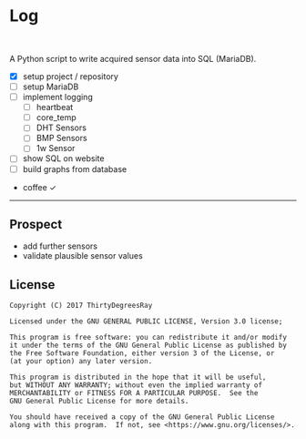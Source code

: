 <!--
@Author: scout
@Date:   2018-03-04T10:18:24+01:00
@Last modified by:   scout
@Last modified time: 2018-03-04T10:21:38+01:00
@License: GPL v3
-->



# Log
&nbsp;

A Python script to write acquired sensor data into SQL (MariaDB).

- [x] setup project / repository
- [ ] setup MariaDB
- [ ] implement logging
  - [ ]  heartbeat
  - [ ]  core_temp
  - [ ]  DHT Sensors
  - [ ]  BMP Sensors
  - [ ]  1w Sensor
- [ ] show SQL on website
- [ ] build graphs from database
- coffee &#x2713;

---------------------------------------------------------------------------

## Prospect
- add further sensors
- validate plausible sensor values

## License
```
Copyright (C) 2017 ThirtyDegreesRay

Licensed under the GNU GENERAL PUBLIC LICENSE, Version 3.0 license;

This program is free software: you can redistribute it and/or modify
it under the terms of the GNU General Public License as published by
the Free Software Foundation, either version 3 of the License, or
(at your option) any later version.

This program is distributed in the hope that it will be useful,
but WITHOUT ANY WARRANTY; without even the implied warranty of
MERCHANTABILITY or FITNESS FOR A PARTICULAR PURPOSE.  See the
GNU General Public License for more details.

You should have received a copy of the GNU General Public License
along with this program.  If not, see <https://www.gnu.org/licenses/>.
 ```
